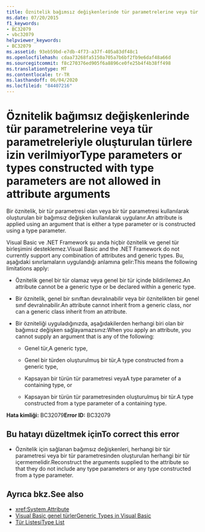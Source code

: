 ```yaml
---
title: Öznitelik bağımsız değişkenlerinde tür parametrelerine veya tür parametreleriyle oluşturulan türlere izin verilmiyor
ms.date: 07/20/2015
f1_keywords:
- BC32079
- vbc32079
helpviewer_keywords:
- BC32079
ms.assetid: 93eb59bd-e7db-4f73-a37f-405a83df48c1
ms.openlocfilehash: cdaa73268fa5150a705a7b6bf2fb9e6daf48a66d
ms.sourcegitcommit: f8c270376ed905f6a8896ce0fe25b4f4b38ff498
ms.translationtype: MT
ms.contentlocale: tr-TR
ms.lasthandoff: 06/04/2020
ms.locfileid: "84407216"
---
```

# <a name="type-parameters-or-types-constructed-with-type-parameters-are-not-allowed-in-attribute-arguments"></a><span data-ttu-id="070e5-102">Öznitelik bağımsız değişkenlerinde tür parametrelerine veya tür parametreleriyle oluşturulan türlere izin verilmiyor</span><span class="sxs-lookup"><span data-stu-id="070e5-102">Type parameters or types constructed with type parameters are not allowed in attribute arguments</span></span>

<span data-ttu-id="070e5-103">Bir öznitelik, bir tür parametresi olan veya bir tür parametresi kullanılarak oluşturulan bir bağımsız değişken kullanılarak uygulanır.</span><span class="sxs-lookup"><span data-stu-id="070e5-103">An attribute is applied using an argument that is either a type parameter or is constructed using a type parameter.</span></span>

<span data-ttu-id="070e5-104">Visual Basic ve .NET Framework şu anda hiçbir öznitelik ve genel tür birleşimini desteklemez.</span><span class="sxs-lookup"><span data-stu-id="070e5-104">Visual Basic and the .NET Framework do not currently support any combination of attributes and generic types.</span></span> <span data-ttu-id="070e5-105">Bu, aşağıdaki sınırlamaların uygulandığı anlamına gelir:</span><span class="sxs-lookup"><span data-stu-id="070e5-105">This means the following limitations apply:</span></span>

- <span data-ttu-id="070e5-106">Öznitelik genel bir tür olamaz veya genel bir tür içinde bildirilemez.</span><span class="sxs-lookup"><span data-stu-id="070e5-106">An attribute cannot be a generic type or be declared within a generic type.</span></span>

- <span data-ttu-id="070e5-107">Bir öznitelik, genel bir sınıftan devralınabilir veya bir öznitelikten bir genel sınıf devralınabilir.</span><span class="sxs-lookup"><span data-stu-id="070e5-107">An attribute cannot inherit from a generic class, nor can a generic class inherit from an attribute.</span></span>

- <span data-ttu-id="070e5-108">Bir özniteliği uyguladığınızda, aşağıdakilerden herhangi biri olan bir bağımsız değişken sağlayamazsınız:</span><span class="sxs-lookup"><span data-stu-id="070e5-108">When you apply an attribute, you cannot supply an argument that is any of the following:</span></span>

  - <span data-ttu-id="070e5-109">Genel tür,</span><span class="sxs-lookup"><span data-stu-id="070e5-109">A generic type,</span></span>

  - <span data-ttu-id="070e5-110">Genel bir türden oluşturulmuş bir tür,</span><span class="sxs-lookup"><span data-stu-id="070e5-110">A type constructed from a generic type,</span></span>

  - <span data-ttu-id="070e5-111">Kapsayan bir türün tür parametresi veya</span><span class="sxs-lookup"><span data-stu-id="070e5-111">A type parameter of a containing type, or</span></span>

  - <span data-ttu-id="070e5-112">Kapsayan bir türün tür parametresinden oluşturulmuş bir tür.</span><span class="sxs-lookup"><span data-stu-id="070e5-112">A type constructed from a type parameter of a containing type.</span></span>

<span data-ttu-id="070e5-113">**Hata kimliği:** BC32079</span><span class="sxs-lookup"><span data-stu-id="070e5-113">**Error ID:** BC32079</span></span>

## <a name="to-correct-this-error"></a><span data-ttu-id="070e5-114">Bu hatayı düzeltmek için</span><span class="sxs-lookup"><span data-stu-id="070e5-114">To correct this error</span></span>

- <span data-ttu-id="070e5-115">Öznitelik için sağlanan bağımsız değişkenleri, herhangi bir tür parametresi veya bir tür parametresinden oluşturulan herhangi bir tür içermemelidir.</span><span class="sxs-lookup"><span data-stu-id="070e5-115">Reconstruct the arguments supplied to the attribute so that they do not include any type parameters or any type constructed from a type parameter.</span></span>

## <a name="see-also"></a><span data-ttu-id="070e5-116">Ayrıca bkz.</span><span class="sxs-lookup"><span data-stu-id="070e5-116">See also</span></span>

- <xref:System.Attribute>
- [<span data-ttu-id="070e5-117">Visual Basic genel türler</span><span class="sxs-lookup"><span data-stu-id="070e5-117">Generic Types in Visual Basic</span></span>](../programming-guide/language-features/data-types/generic-types.md)
- [<span data-ttu-id="070e5-118">Tür Listesi</span><span class="sxs-lookup"><span data-stu-id="070e5-118">Type List</span></span>](../language-reference/statements/type-list.md)
